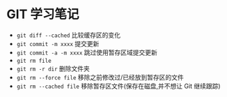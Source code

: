 # GIT 学习笔记

- `git diff --cached` 比较缓存区的变化
- `git commit -m xxxx` 提交更新
- `git commit -a -m xxxx` 跳过使用暂存区域提交更新
- `git rm file`
- `git rm -r dir` 删除文件夹
- `git rm --force file` 移除之前修改过/已经放到暂存区的文件
- `git rm --cached file` 移除暂存区文件(保存在磁盘,并不想让 Git 继续跟踪)
